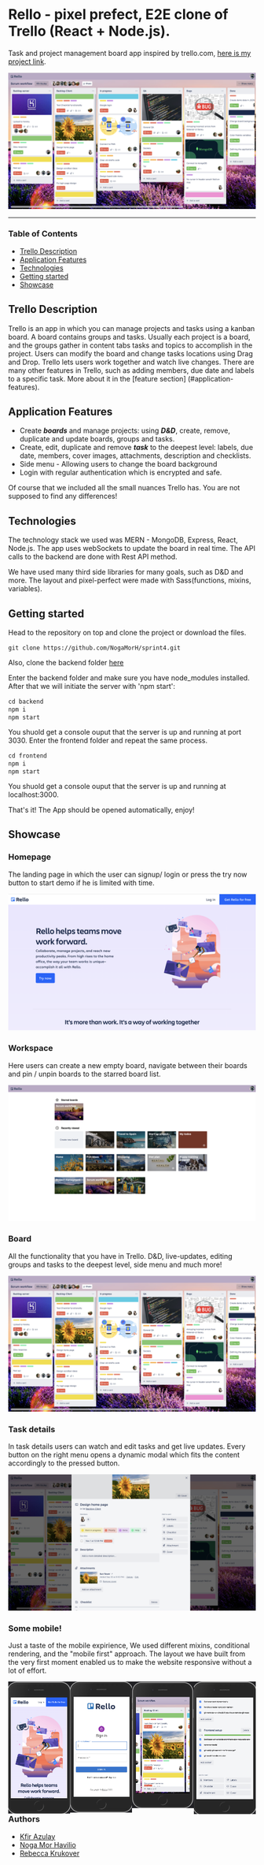# Rello - pixel prefect, E2E clone of Trello (React + Node.js).

Task and project management board app inspired by trello.com, [here is my project link](https://rello-sprint4.onrender.com/ "Rello link").

![Main board image](src/assets/img/readme-imgs/Rello-board-img.png "Board main page")
___

### Table of Contents
- [Trello Description](#trello-description)
- [Application Features](#application-features)
- [Technologies](#technologies)
- [Getting started](#getting-started)
- [Showcase](#showcase)

## Trello Description

Trello is an app in which you can manage projects and tasks using a kanban board.
A board contains groups and tasks. Usually each project is a board, and the groups gather in content tabs tasks and topics to accomplish in the project.
Users can modify the board and change tasks locations using Drag and Drop.
Trello lets users work together and watch live changes. There are many other features in Trello,
such as adding members, due date and labels to a specific task. More about it in the [feature section] (#application-features).

## Application Features

- Create ***boards*** and manage projects: using ***D&D***, create, remove, duplicate and update boards, groups and tasks.
- Create, edit, duplicate and remove ***task*** to the deepest level: labels, due date, members, cover images, attachments, description and checklists.
- Side menu - Allowing users to change the board background
- Login with regular authentication which is encrypted and safe.

Of course that we included all the small nuances Trello has. You are not supposed to find any differences!

## Technologies

The technology stack we used was MERN - MongoDB, Express, React, Node.js.
The app uses webSockets to update the board in real time. The API calls to the backend are done with Rest API method.

We have used many third side libraries for many goals, such as D&D and more. The layout and pixel-perfect were made with Sass(functions, mixins, variables).

## Getting started

Head to the repository on top and clone the project or download the files.

```
git clone https://github.com/NogaMorH/sprint4.git
```
Also, clone the backend folder [here](https://github.com/NogaMorH/Rello.git)

Enter the backend folder and make sure you have node_modules installed. After that we will initiate the server with 'npm start':

```
cd backend
npm i 
npm start
```

You shuold get a console ouput that the server is up and running at port 3030.
Enter the frontend folder and repeat the same process.

```
cd frontend
npm i 
npm start
```

You shuold get a console ouput that the server is up and running at localhost:3000.

That's it! The App should be opened automatically, enjoy!

## Showcase

### Homepage

The landing page in which the user can signup/ login or press the try now button to start demo if he is limited with time.

![Homepage image](src/assets/img/readme-imgs/Rello-home-img.png "Home page")

### Workspace

Here users can create a new empty board, navigate between their boards and pin / unpin boards to the starred board list.

![Template page image](src/assets/img/readme-imgs/Rello-template-page-img.png "Template page")

### Board

All the functionality that you have in Trello. D&D, live-updates, editing groups and tasks to the deepest level, side menu and much more!

![Board image](src/assets/img/readme-imgs/Rello-board-img.png "Board page")

### Task details

In task details users can watch and edit tasks and get live updates. Every button on the right menu opens a dynamic modal which fits the content accordingly to the pressed button.

![Task details](src/assets/img/readme-imgs/Task-details-img.png "Task details")

### Some mobile!

Just a taste of the mobile expirience, We used different mixins, conditional rendering, and the "mobile first" approach. 
The layout we have built from the very first moment enabled us to make the website responsive without a lot of effort.

<img src="src/assets/img/readme-imgs/mobile-home-page.png" width="25%" style="float: left"/><img src="src/assets/img/readme-imgs/mobile-signin.png" width="25%" style="float: left;"/><img src="src/assets/img/readme-imgs/mobile-board.png" width="25%" style="float: left;"/><img src="src/assets/img/readme-imgs/mobile-task-details.png" width="25%" style="float: left;"/>

### Authors
 - [Kfir Azulay](https://github.com/kfirazu)
 - [Noga Mor Havilio](https://github.com/NogaMorH)
 - [Rebecca Krukover](https://github.com/Rebecca-Kruk)






